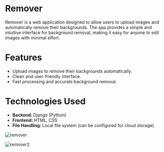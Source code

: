 # Remover
<streong> Remover </strong> is a web application designed to allow users to upload images and automatically remove their backgrounds. The app provides a simple and intuitive interface for background removal, making it easy for anyone to edit images with minimal effort.

# Features
<ul>
<li> Upload images to remove their backgrounds automatically.</li>
<li> Clean and user-friendly interface.</li>
<li> Fast processing and accurate background removal.</li>
</ul>

# Technologies Used
<ul>
<li><strong> Backend:  </strong> Django (Python) </li>
<li><strong> Frontend: </strong> HTML, CSS </li>
<li><strong> File Handling: </strong> Local file system (can be configured for cloud storage)</li>
</ul>

![remover](https://github.com/ay-sha/Remover/assets/98541757/0caf005a-c006-474d-94dd-fe0dbe83c081)

![remover2](https://github.com/ay-sha/Remover/assets/98541757/fde01c30-f9f0-472b-ad52-6ce825c4802a)
